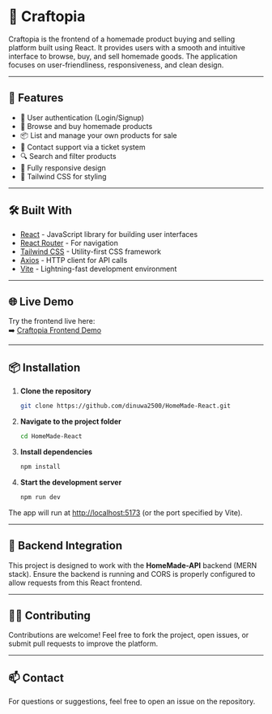 
# 🏡 Craftopia

Craftopia is the frontend of a homemade product buying and selling platform built using React. It provides users with a smooth and intuitive interface to browse, buy, and sell homemade goods. The application focuses on user-friendliness, responsiveness, and clean design.

---

## 🚀 Features

- 🔐 User authentication (Login/Signup)  
- 🛒 Browse and buy homemade products  
- 📦 List and manage your own products for sale  
- 💬 Contact support via a ticket system  
- 🔍 Search and filter products  
- 📱 Fully responsive design  
- 🎨 Tailwind CSS for styling  

---

## 🛠️ Built With

- [React](https://react.dev/) - JavaScript library for building user interfaces  
- [React Router](https://reactrouter.com/) - For navigation  
- [Tailwind CSS](https://tailwindcss.com/) - Utility-first CSS framework  
- [Axios](https://axios-http.com/) - HTTP client for API calls  
- [Vite](https://vitejs.dev/) - Lightning-fast development environment  

---

## 🌐 Live Demo

Try the frontend live here:  
➡️ [Craftopia Frontend Demo](https://home-made-react-tau.vercel.app/)  

---

## 📦 Installation

1. **Clone the repository**  
   ```bash
   git clone https://github.com/dinuwa2500/HomeMade-React.git
   ```

2. **Navigate to the project folder**  
   ```bash
   cd HomeMade-React
   ```

3. **Install dependencies**  
   ```bash
   npm install
   ```

4. **Start the development server**  
   ```bash
   npm run dev
   ```

The app will run at [http://localhost:5173](http://localhost:5173) (or the port specified by Vite).

---

## 🔗 Backend Integration

This project is designed to work with the **HomeMade-API** backend (MERN stack). Ensure the backend is running and CORS is properly configured to allow requests from this React frontend.

---

## 👨‍💻 Contributing

Contributions are welcome! Feel free to fork the project, open issues, or submit pull requests to improve the platform.

---

## 📫 Contact

For questions or suggestions, feel free to open an issue on the repository.
